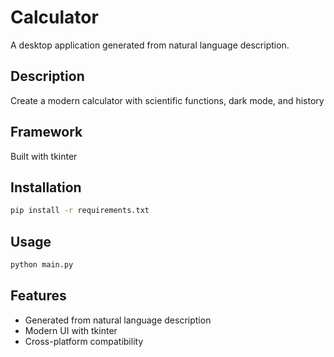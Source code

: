 # Calculator

A desktop application generated from natural language description.

## Description
Create a modern calculator with scientific functions, dark mode, and history

## Framework
Built with tkinter

## Installation
```bash
pip install -r requirements.txt
```

## Usage
```bash
python main.py
```

## Features
- Generated from natural language description
- Modern UI with tkinter
- Cross-platform compatibility
